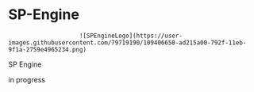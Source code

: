 # SP-Engine
                        ![SPEngineLogo](https://user-images.githubusercontent.com/79719190/109406650-ad215a00-792f-11eb-9f1a-2759e4965234.png)

SP Engine

in progress
